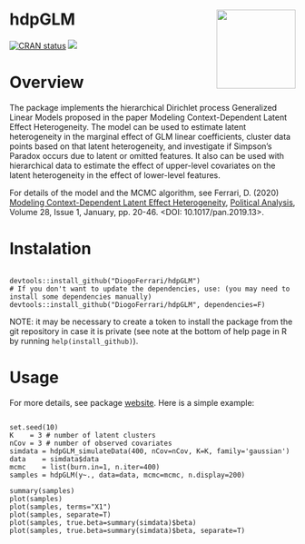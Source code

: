 hdpGLM <img src='man/figures/hdpGLM_logo.png'  style="float:right; height:139px; align=right;" />
===========================================================================

[![CRAN status](https://www.r-pkg.org/badges/version/hdpGLM?color=green)](https://cran.r-project.org/package=hdpGLM)
[![](https://travis-ci.org/DiogoFerrari/hdpGLM.svg)](https://travis-ci.org/DiogoFerrari/hdpGLM)

Overview
========

The package implements the hierarchical Dirichlet process Generalized
Linear Models proposed in the paper Modeling Context-Dependent Latent
Effect Heterogeneity. The model can be used to estimate latent
heterogeneity in the marginal effect of GLM linear coefficients, cluster
data points based on that latent heterogeneity, and investigate if
Simpson’s Paradox occurs due to latent or omitted features. It also can
be used with hierarchical data to estimate the effect of upper-level
covariates on the latent heterogeneity in the effect of lower-level
features.

For details of the model and the MCMC algorithm, see Ferrari, D. (2020) [Modeling
Context-Dependent Latent Effect
Heterogeneity](https://www.cambridge.org/core/journals/political-analysis/article/modeling-contextdependent-latent-effect-heterogeneity/B7B0AF067DF97A1A8F0B50646EF64F24), [Political
Analysis](https://www.cambridge.org/core/journals/political-analysis), Volume 28, Issue 1, January, pp. 20-46. <DOI: 10.1017/pan.2019.13>.

Instalation
===========

```

devtools::install_github("DiogoFerrari/hdpGLM")
# If you don't want to update the dependencies, use: (you may need to install some dependencies manually)
devtools::install_github("DiogoFerrari/hdpGLM", dependencies=F)

```

NOTE: it may be necessary to create a token to install the package from
the git repository in case it is private (see note at the bottom of help
page in R by running `help(install_github)`).

Usage
=====

For more details, see package [website](http://www.diogoferrari.com/hdpGLM/index.html). Here is a simple example:

```

set.seed(10)
K    = 3 # number of latent clusters
nCov = 3 # number of observed covariates
simdata = hdpGLM_simulateData(400, nCov=nCov, K=K, family='gaussian')
data    = simdata$data
mcmc    = list(burn.in=1, n.iter=400)
samples = hdpGLM(y~., data=data, mcmc=mcmc, n.display=200)

summary(samples)
plot(samples)
plot(samples, terms="X1")
plot(samples, separate=T)
plot(samples, true.beta=summary(simdata)$beta)
plot(samples, true.beta=summary(simdata)$beta, separate=T)

```
